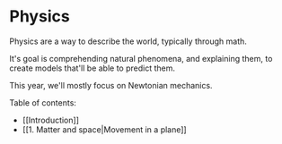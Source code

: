 # Physics

Physics are a way to describe the world, typically through math. 

It's goal is comprehending natural phenomena, and explaining them, to create models that'll be able to predict them.

This year, we'll mostly focus on Newtonian mechanics.

Table of contents:

- [[Introduction]]
- [[1. Matter and space|Movement in a plane]]

